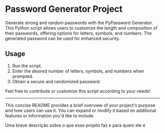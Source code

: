 

# Password Generator Project

Generate strong and random passwords with the PyPassword Generator. This Python script allows users to customize the length and composition of their passwords, offering options for letters, symbols, and numbers. The generated password can be used for enhanced security.

## Usage

1. Run the script.
2. Enter the desired number of letters, symbols, and numbers when prompted.
3. Obtain a secure and randomized password.

Feel free to contribute or customize this script according to your needs!

---

This concise README provides a brief overview of your project's purpose and how users can use it. You can expand or modify it based on additional features or information you'd like to include.

Uma breve descrição sobre o que esse projeto faz e para quem ele é


